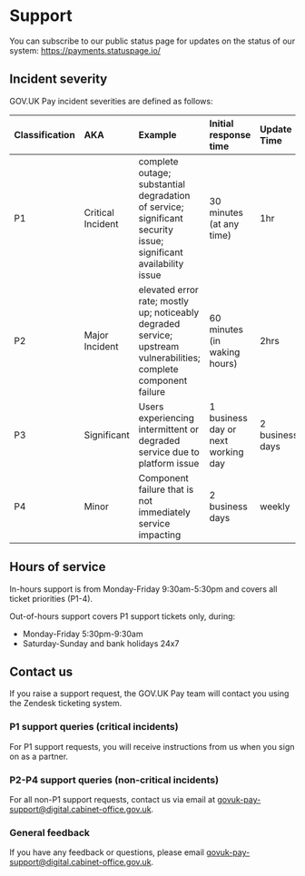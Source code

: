 # Support

You can subscribe to our public status page for updates on the status of our system:
https://payments.statuspage.io/

## Incident severity 

GOV.UK Pay incident severities are defined as follows:

| Classification | AKA | Example | Initial response time | Update Time |
| :--- | :--- | :--- | :--- | :--- |
| P1 | Critical Incident | complete outage; substantial degradation of service; significant security issue; significant availability issue  | 30 minutes (at any time) | 1hr |
| P2 | Major Incident | elevated error rate; mostly up; noticeably degraded service; upstream vulnerabilities; complete component failure | 60 minutes (in waking hours) | 2hrs |
| P3 | Significant | Users experiencing intermittent or degraded service due to platform issue | 1 business day or next working day | 2 business days |
| P4 | Minor | Component failure that is not immediately service impacting | 2 business days | weekly |

## Hours of service

In-hours support is from Monday-Friday 9:30am-5:30pm and covers all ticket priorities (P1-4). 

Out-of-hours support covers P1 support tickets only, during:

- Monday-Friday 5:30pm-9:30am
- Saturday-Sunday and bank holidays 24x7

## Contact us 

If you raise a support request, the GOV.UK Pay team will contact you using the 
Zendesk ticketing system. 

### P1 support queries (critical incidents)

For P1 support requests, you will receive instructions from us when you
sign on as a partner. 

### P2-P4 support queries (non-critical incidents) 

For all non-P1 support requests, contact us via email at
[govuk-pay-support@digital.cabinet-office.gov.uk](mailto:govuk-pay-support@digital.cabinet-office.gov.uk).

### General feedback 

If you have any feedback or questions, please email [govuk-pay-support@digital.cabinet-office.gov.uk](mailto:govuk-pay-support@digital.cabinet-office.gov.uk). 

